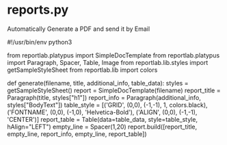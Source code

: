 # reports.py
Automatically Generate a PDF and send it by Email

#!/usr/bin/env python3

from reportlab.platypus import SimpleDocTemplate
from reportlab.platypus import Paragraph, Spacer, Table, Image
from reportlab.lib.styles import getSampleStyleSheet
from reportlab.lib import colors

def generate(filename, title, additional_info, table_data):
  styles = getSampleStyleSheet()
  report = SimpleDocTemplate(filename)
  report_title = Paragraph(title, styles["h1"])
  report_info = Paragraph(additional_info, styles["BodyText"])
  table_style = [('GRID', (0,0), (-1,-1), 1, colors.black),
                ('FONTNAME', (0,0), (-1,0), 'Helvetica-Bold'),
                ('ALIGN', (0,0), (-1,-1), 'CENTER')]
  report_table = Table(data=table_data, style=table_style, hAlign="LEFT")
  empty_line = Spacer(1,20)
  report.build([report_title, empty_line, report_info, empty_line, report_table])
